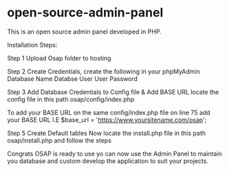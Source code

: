 # open-source-admin-panel
This is an open source admin panel developed in PHP.

Installation Steps:

Step 1 
Upload Osap folder to hosting 

Step 2 
Create Credentials, create the following in your phpMyAdmin
Database Name
Databse User
User Password

Step 3
Add Database Credentials to Config file & Add BASE URL
locate the config file in this path
osap/config/index.php

To add your BASE URL on the same config/index.php file on line 75 add your BASE URL
I.E $base_url = 'https://www.yoursitename.com/osap';

Step 5
Create Default tables
Now locate the install.php file in this path
osap/install.php and follow the steps

Congrats 
OSAP is ready to use yo can now use the Admin Panel to maintain you database and custom develop the application to suit your projects.




